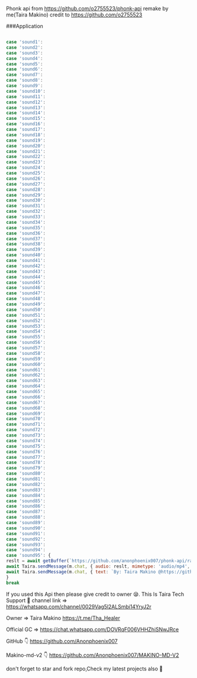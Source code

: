Phonk api from https://github.com/o2755523/phonk-api remake by me(Taira Makino) credit to https://github.com/o2755523 

###Application 

``` js

case 'sound1':
case 'sound2':
case 'sound3':
case 'sound4':
case 'sound5':
case 'sound6':
case 'sound7':
case 'sound8':
case 'sound9':
case 'sound10':
case 'sound11':
case 'sound12':
case 'sound13':
case 'sound14':
case 'sound15':
case 'sound16':
case 'sound17':
case 'sound18':
case 'sound19':
case 'sound20':
case 'sound21':
case 'sound22':
case 'sound23':
case 'sound24':
case 'sound25':
case 'sound26':
case 'sound27':
case 'sound28':
case 'sound29':
case 'sound30':
case 'sound31':
case 'sound32':
case 'sound33':
case 'sound34':
case 'sound35':
case 'sound36':
case 'sound37':
case 'sound38':
case 'sound39':
case 'sound40':
case 'sound41':
case 'sound42':
case 'sound43':
case 'sound44':
case 'sound45':
case 'sound46':
case 'sound47':
case 'sound48':
case 'sound49':
case 'sound50':
case 'sound51':
case 'sound52':
case 'sound53':
case 'sound54':
case 'sound55':
case 'sound56':
case 'sound57':
case 'sound58':
case 'sound59':
case 'sound60':
case 'sound61':
case 'sound62':
case 'sound63':
case 'sound64':
case 'sound65':
case 'sound66':
case 'sound67':
case 'sound68':
case 'sound69':
case 'sound70':
case 'sound71':
case 'sound72':
case 'sound73':
case 'sound74':
case 'sound75':
case 'sound76':
case 'sound77':
case 'sound78':
case 'sound79':
case 'sound80':
case 'sound81':
case 'sound82':
case 'sound83':
case 'sound84':
case 'sound85':
case 'sound86':
case 'sound87':
case 'sound88':
case 'sound89':
case 'sound90':
case 'sound91':
case 'sound92':
case 'sound93':
case 'sound94':
case 'sound95': {
reslt = await getBuffer(`https://github.com/anonphoenix007/phonk-api/raw/main/all/${command}.mp3`)
await Taira.sendMessage(m.chat, { audio: reslt, mimetype: 'audio/mp4', ptt: true }, { quoted: m })
await Taira.sendMessage(m.chat, { text: `By: Taira Makino @https://github.com/anonphoenix007\n\nhttps://t.me/Tha_Healer`}, { quoted: m });
}
break
```


If you used this Api then please give credit to owner 😪.
This Is Taira Tech Support 🦄 
channel link  =>
https://whatsapp.com/channel/0029Vag5l2ALSmbi14YryJ2r

Owner => Taira Makino
 https://t.me/Tha_Healer 

Official GC => https://chat.whatsapp.com/DOVRqF006VHHZhiSNwJRce

GitHub 👇
https://github.com/Anonphoenix007

Makino-md-v2 👇
https://github.com/Anonphoenix007/MAKINO-MD-V2

don't forget to star and fork repo,Check my latest projects also 🤗

